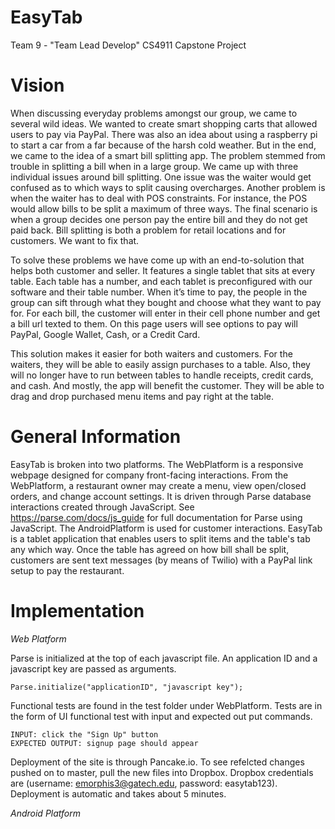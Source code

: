 EasyTab
==========
Team 9 - "Team Lead Develop" CS4911 Capstone Project

Vision
==========

When discussing everyday problems amongst our group, we came to several wild ideas. We wanted to create smart shopping carts that allowed users to pay via PayPal. There was also an idea about using a raspberry pi to start a car from a far because of the harsh cold weather. But in the end, we came to the idea of a smart bill splitting app. The problem stemmed from trouble in splitting a bill when in a large group. We came up with three individual issues around bill splitting. One issue was the waiter would get confused as to which ways to split causing overcharges. Another problem is when the waiter has to deal with POS constraints. For instance, the POS would allow bills to be split a maximum of three ways. The final scenario is when a group decides one person pay the entire bill and they do not get paid back. Bill splitting is both a problem for retail locations and for customers. We want to fix that.
 
To solve these problems we have come up with an end-to-solution that helps both customer and seller. It features a single tablet that sits at every table. Each table has a number, and each tablet is preconfigured with our software and their table number. When it’s time to pay, the people in the group can sift through what they bought and choose what they want to pay for. For each bill, the customer will enter in their cell phone number and get a bill url texted to them. On this page users will see options to pay will PayPal, Google Wallet, Cash, or a Credit Card.

This solution makes it easier for both waiters and customers. For the waiters, they will be able to easily assign purchases to a table. Also, they will no longer have to run between tables to handle receipts, credit cards, and cash. And mostly, the app will benefit the customer. They will be able to drag and drop purchased menu items and pay right at the table.

General Information
==========

EasyTab is broken into two platforms. The WebPlatform is a responsive webpage designed for company front-facing interactions. From the WebPlatform, a restaurant owner may create a menu, view open/closed orders, and change account settings. It is driven through Parse database interactions created through JavaScript. See https://parse.com/docs/js_guide for full documentation for Parse using JavaScript. The AndroidPlatform is used for customer interactions. EasyTab is a tablet application that enables users to split items and the table's tab any which way. Once the table has agreed on how bill shall be split, customers are sent text messages (by means of Twilio) with a PayPal link setup to pay the restaurant. 

Implementation
==========

_Web Platform_

Parse is initialized at the top of each javascript file. An application ID and a javascript key are passed as arguments.

```
Parse.initialize("applicationID", "javascript key");
```

Functional tests are found in the test folder under WebPlatform. Tests are in the form of UI functional test with input and expected out put commands. 

```
INPUT: click the "Sign Up" button
EXPECTED OUTPUT: signup page should appear
```

Deployment of the site is through Pancake.io. To see refelcted changes pushed on to master, pull the new files into Dropbox. Dropbox credentials are (username: emorphis3@gatech.edu, password: easytab123). Deployment is automatic and takes about 5 minutes. 

_Android Platform_


